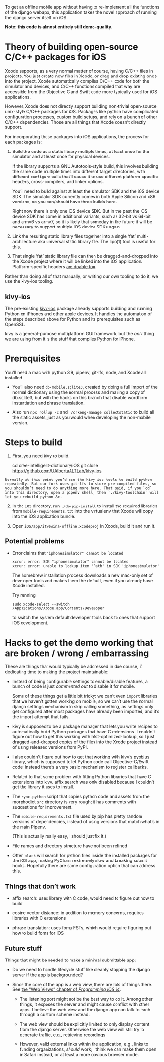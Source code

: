 To get an offline mobile app without having to re-implement all the
functions of the django webapp, this application takes the novel approach
of running the django server itself on iOS.

**Note: this code is almost entirely still demo-quality.**

# Theory of building open-source C/C++ packages for iOS

Xcode supports, as a very normal matter of course, having C/C++ files in
projects. You just create new files in Xcode, or drag and drop existing
ones into the project. Xcode automatically compiles C/C++ code for both the
simulator and devices, and C/C++ functions compiled that way are accessible
from the Objective C and Swift code more typically used for iOS
applications.

However, Xcode does not directly support building non-trivial open-source
unix-style C/C++ packages for iOS. Packages like python have complicated
configuration processes, custom build setups, and rely on a bunch of other
C/C++ dependencies. Those are all things that Xcode doesn’t directly
support.

For incorporating those packages into iOS applications, the process
for each packages is:

 1. Build the code as a static library multiple times, at least once for
    the simulator and at least once for physical devices.

    If the library supports a GNU Autotools-style build, this involves
    building the same code multiple times into different target
    directories, with different `configure` calls that’ll cause it to use
    different platform-specific headers, cross-compilers, and linker
    options.

    You’ll need to build against at least the simulator SDK and the iOS
    device SDK. The simulator SDK currently comes in both Apple Silicon and
    x86 versions, so you can/should have three builds here.

    Right now there is only one iOS device SDK. But in the past the iOS
    device SDK has come in additional variants, such as 32-bit vs 64-bit
    and armv6 vs armv7, so it is likely that someday in the future it will
    be necessary to support multiple iOS device SDKs again.

 2. Link the resulting static library files together into a single ‘fat’
    multi-architecture aka universal static library file. The lipo(1) tool
    is useful for this.

 3. That single ‘fat’ static library file can then be dragged-and-dropped
    into the Xcode project where it will be linked into the iOS
    application. Platform-specific headers [are doable
    too][platform-specific-headers].

[platform-specific-headers]: https://stackoverflow.com/questions/1474315/iphone-xcode-search-path-for-device-vs-simulator/1474747#1474747

Rather than doing all of that manually, or writing our own tooling to do
it, we use the kivy-ios tooling.

## kivy-ios

The pre-existing [kivy-ios] package already supports building and running
Python on iPhones and other apple devices. It handles the automation of the
steps described above for Python and its prerequisites such as OpenSSL.

[kivy-ios]: https://github.com/kivy/kivy-ios

kivy is a general-purpose multiplatform GUI framework, but the *only* thing
we are using from it is the stuff that compiles Python for iPhone.

# Prerequisites

You’ll need a mac with python 3.9, pipenv, git-lfs, node, and Xcode all
installed.

  - You’ll also need `db-mobile.sqlite3`, created by doing a full import of
    the normal dictionary using the normal process and making a copy of
    db.sqlite3, but with the hacks on this branch that disable wordform
    instantiation and phrase translation.

 - Also run `npx rollup -c` and `./crkeng-manage collectstatic` to build
   all the static assets, just as you would when developing the non-mobile
   version.

# Steps to build

  1. First, you need kivy to build.

        cd cree-intelligent-dictionary/iOS
        git clone https://github.com/UAlbertaALTLab/kivy-ios

    Normally at this point you’d use the kivy-ios tools to build python
    repeatedly. But our fork uses git-lfs to store pre-compiled files, so
    you shouldn’t need to do anything more here. That said, if you `cd`
    into this directory, open a pipenv shell, then `./kivy-toolchain` will
    let you rebuild python &c.

 2. In the `iOS` directory, run `./do-pip-install` to install the required
    libraries from `mobile-requirements.txt` into the virtualenv that Xcode will
    copy into the iOS application bundle.

 3. Open `iOS/app/itwewina-offline.xcodeproj` in Xcode, build it and run
    it.

## Potential problems

  - Error claims that `"iphonesimulator" cannot be located`

        xcrun: error: SDK "iphonesimulator" cannot be located
        xcrun: error: unable to lookup item 'Path' in SDK 'iphonesimulator'

    The homebrew installation process downloads a new mac-only set of
    developer tools and makes them the default, even if you already have
    Xcode installed.

    Try running

        sudo xcode-select --switch /Applications/Xcode.app/Contents/Developer

    to switch the system default developer tools back to ones that support
    iOS development.

# Hacks to get the demo working that are broken / wrong / embarrassing

These are things that would typically be addressed in due course, if
dedicating time to making the project maintainable:

  - Instead of being configurable settings to enable/disable features,
    a bunch of code is just *commented out* to disable it for mobile.

    Some of these things get a little bit tricky: we can’t even `import`
    libraries that we haven’t gotten working on mobile, so we can’t use the
    normal django settings mechanism to skip calling something, as settings
    only get configured after most packages have already been imported, and
    it’s the import attempt that fails.

  - kivy is supposed to be a package manager that lets you write recipes to
    automatically build Python packages that have C extensions. I couldn’t
    figure out how to get this working with hfst-optimized-lookup, so I
    just dragged-and-dropped copies of the files into the Xcode project
    instead of using released versions from PyPI.

  - I also couldn’t figure out how to get that working with kivy’s pyobjus
    library, which is supposed to let Python code call Objective-C/Swift
    code; instead there’s a very basic mechanism to register callbacks.

  - Related to that same problem with fitting Python libraries that have C
    extensions into kivy, affix search was only disabled because I couldn’t
    get the library it uses to install.

  - The `sync-python` script that copies python code and assets from the
    morphodict `src` directory is very rough; it has comments with
    suggestions for improvement.

  - The `mobile-requirements.txt` file used by pip has pretty random
    versions of dependencies, instead of using versions that match what’s
    in the main Pipenv.

    (This is actually really easy, I should just fix it.)

  - File names and directory structure have not been refined

  - Often `black` will search for python files inside the installed
    packages for the iOS app, making PyCharm extremely slow and breaking
    submit hooks. Hopefully there are some configuration option that can
    address this.

## Things that don’t work

  - affix search: uses library with C code, would need to figure out how to
    build

  - cosine vector distance: in addition to memory concerns, requires
    libraries with C extensions

  - phrase translation: uses foma FSTs, which would require figuring out
    how to build foma for iOS

## Future stuff

Things that might be needed to make a minimal submittable app:

  - Do we need to handle lifecycle stuff like cleanly stopping the django
    server if the app is backgrounded?

  - Since the core of the app is a web view, there are lots of things
    there. See [the “Web Views” chapter of *Programming iOS
    14*][webviews-chapter].

      - The listening port might not be the best way to do it. Among other
        things, it exposes the server and might cause conflict with other
        apps. I believe the web view and the django app can talk to each
        through a custom scheme instead.

      - The web view should be explicitly limited to only display content
        from the django server. Otherwise the web view will still try to
        generate traffic, e.g., retrieving recordings

      - However, valid external links within the application, e.g., links
        to funding organizations, *should* work; I think we can make them
        open in Safari instead, or at least a more obvious browser mode.

[webviews-chapter]: https://learning.oreilly.com/library/view/programming-ios-14/9781492092162/part02ch07.html#chap_id24
